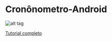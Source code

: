 # Cronônometro-Android

![alt tag](https://github.com/CesarSuriano/timer-android/blob/master/GIF.gif)

[Tutorial completo](http://www.androidtutorialshub.com/android-count-down-timer-tutorial/)

